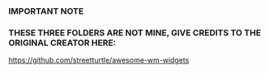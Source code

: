 ### IMPORTANT NOTE

### THESE THREE FOLDERS ARE NOT MINE, GIVE CREDITS TO THE ORIGINAL CREATOR HERE:
https://github.com/streetturtle/awesome-wm-widgets
